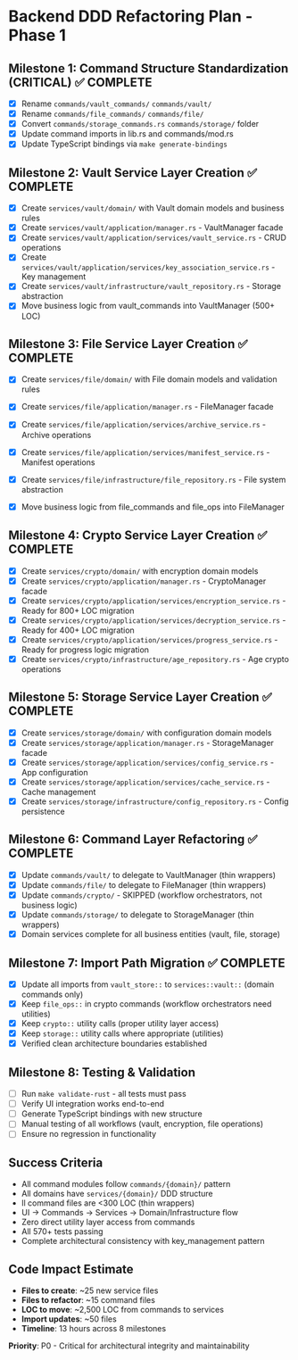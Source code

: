 # Backend DDD Refactoring Plan - Phase 1

## Milestone 1: Command Structure Standardization (CRITICAL) ✅ COMPLETE
- [x] Rename `commands/vault_commands/` `commands/vault/`
- [x] Rename `commands/file_commands/`  `commands/file/`
- [x] Convert `commands/storage_commands.rs`  `commands/storage/` folder
- [x] Update command imports in lib.rs and commands/mod.rs
- [x] Update TypeScript bindings via `make generate-bindings`

## Milestone 2: Vault Service Layer Creation ✅ COMPLETE
- [x] Create `services/vault/domain/` with Vault domain models and business rules
- [x] Create `services/vault/application/manager.rs` - VaultManager facade
- [x] Create `services/vault/application/services/vault_service.rs` - CRUD operations
- [x] Create `services/vault/application/services/key_association_service.rs` - Key management
- [x] Create `services/vault/infrastructure/vault_repository.rs` - Storage abstraction
- [x] Move business logic from vault_commands into VaultManager (500+ LOC)

## Milestone 3: File Service Layer Creation ✅ COMPLETE
- [x] Create `services/file/domain/` with File domain models and validation rules
- [x] Create `services/file/application/manager.rs` - FileManager facade
- [x] Create `services/file/application/services/archive_service.rs` - Archive operations
- [x] Create `services/file/application/services/manifest_service.rs` - Manifest operations
- [x] Create `services/file/infrastructure/file_repository.rs` - File system abstraction
- [x] Move business logic from file_commands and file_ops into FileManager


## Milestone 4: Crypto Service Layer Creation ✅ COMPLETE
- [x] Create `services/crypto/domain/` with encryption domain models
- [x] Create `services/crypto/application/manager.rs` - CryptoManager facade
- [x] Create `services/crypto/application/services/encryption_service.rs` - Ready for 800+ LOC migration
- [x] Create `services/crypto/application/services/decryption_service.rs` - Ready for 400+ LOC migration
- [x] Create `services/crypto/application/services/progress_service.rs` - Ready for progress logic migration
- [x] Create `services/crypto/infrastructure/age_repository.rs` - Age crypto operations

## Milestone 5: Storage Service Layer Creation ✅ COMPLETE
- [x] Create `services/storage/domain/` with configuration domain models
- [x] Create `services/storage/application/manager.rs` - StorageManager facade
- [x] Create `services/storage/application/services/config_service.rs` - App configuration
- [x] Create `services/storage/application/services/cache_service.rs` - Cache management
- [x] Create `services/storage/infrastructure/config_repository.rs` - Config persistence

## Milestone 6: Command Layer Refactoring ✅ COMPLETE
- [x] Update `commands/vault/` to delegate to VaultManager (thin wrappers)
- [x] Update `commands/file/` to delegate to FileManager (thin wrappers)
- [x] Update `commands/crypto/` - SKIPPED (workflow orchestrators, not business logic)
- [x] Update `commands/storage/` to delegate to StorageManager (thin wrappers)
- [x] Domain services complete for all business entities (vault, file, storage)

## Milestone 7: Import Path Migration ✅ COMPLETE
- [x] Update all imports from `vault_store::` to `services::vault::` (domain commands only)
- [x] Keep `file_ops::` in crypto commands (workflow orchestrators need utilities)
- [x] Keep `crypto::` utility calls (proper utility layer access)
- [x] Keep `storage::` utility calls where appropriate (utilities)
- [x] Verified clean architecture boundaries established

## Milestone 8: Testing & Validation
- [ ] Run `make validate-rust` - all tests must pass
- [ ] Verify UI integration works end-to-end
- [ ] Generate TypeScript bindings with new structure
- [ ] Manual testing of all workflows (vault, encryption, file operations)
- [ ] Ensure no regression in functionality

## Success Criteria
- All command modules follow `commands/{domain}/` pattern
- All domains have `services/{domain}/` DDD structure
- ll command files are <300 LOC (thin wrappers)
- UI -> Commands -> Services -> Domain/Infrastructure flow
- Zero direct utility layer access from commands
- All 570+ tests passing
- Complete architectural consistency with key_management pattern

## Code Impact Estimate
- **Files to create**: ~25 new service files
- **Files to refactor**: ~15 command files
- **LOC to move**: ~2,500 LOC from commands to services
- **Import updates**: ~50 files
- **Timeline**: 13 hours across 8 milestones

**Priority**: P0 - Critical for architectural integrity and maintainability